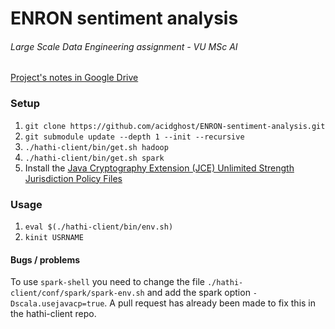 # ENRON sentiment analysis
###### Large Scale Data Engineering assignment - VU MSc AI

[Project's notes in Google Drive](https://docs.google.com/document/d/1EWcemUePsjHuGxTtwwh674qPbz1Hb0OI6r4YqnVsMz0/edit)


### Setup
1. `git clone https://github.com/acidghost/ENRON-sentiment-analysis.git`  
2. `git submodule update --depth 1 --init --recursive`  
3. `./hathi-client/bin/get.sh hadoop`  
4. `./hathi-client/bin/get.sh spark`
5. Install the [Java Cryptography Extension (JCE) Unlimited Strength Jurisdiction Policy Files](http://www.oracle.com/technetwork/java/javase/downloads/jce-7-download-432124.html)

### Usage
1. `eval $(./hathi-client/bin/env.sh)`
2. `kinit USRNAME`

#### Bugs / problems
To use `spark-shell` you need to change the file `./hathi-client/conf/spark/spark-env.sh` and add the spark option `-Dscala.usejavacp=true`.
A pull request has already been made to fix this in the hathi-client repo.


